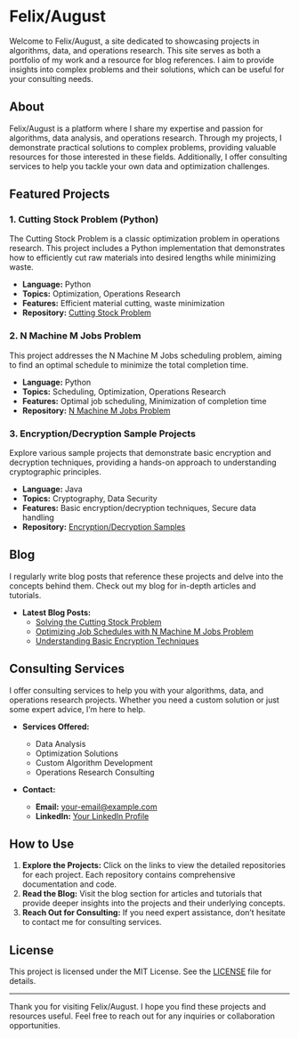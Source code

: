 # Felix/August

Welcome to Felix/August, a site dedicated to showcasing projects in algorithms, data, and operations research. This site serves as both a portfolio of my work and a resource for blog references. I aim to provide insights into complex problems and their solutions, which can be useful for your consulting needs.

## About

Felix/August is a platform where I share my expertise and passion for algorithms, data analysis, and operations research. Through my projects, I demonstrate practical solutions to complex problems, providing valuable resources for those interested in these fields. Additionally, I offer consulting services to help you tackle your own data and optimization challenges.

## Featured Projects

### 1. Cutting Stock Problem (Python)
The Cutting Stock Problem is a classic optimization problem in operations research. This project includes a Python implementation that demonstrates how to efficiently cut raw materials into desired lengths while minimizing waste.

- **Language:** Python
- **Topics:** Optimization, Operations Research
- **Features:** Efficient material cutting, waste minimization
- **Repository:** [Cutting Stock Problem](https://github.com/yourusername/cutting-stock-problem)

### 2. N Machine M Jobs Problem
This project addresses the N Machine M Jobs scheduling problem, aiming to find an optimal schedule to minimize the total completion time.

- **Language:** Python
- **Topics:** Scheduling, Optimization, Operations Research
- **Features:** Optimal job scheduling, Minimization of completion time
- **Repository:** [N Machine M Jobs Problem](https://github.com/yourusername/n-machine-m-jobs)

### 3. Encryption/Decryption Sample Projects
Explore various sample projects that demonstrate basic encryption and decryption techniques, providing a hands-on approach to understanding cryptographic principles.

- **Language:** Java
- **Topics:** Cryptography, Data Security
- **Features:** Basic encryption/decryption techniques, Secure data handling
- **Repository:** [Encryption/Decryption Samples](https://github.com/yourusername/encryption-samples)

## Blog

I regularly write blog posts that reference these projects and delve into the concepts behind them. Check out my blog for in-depth articles and tutorials.

- **Latest Blog Posts:**
  - [Solving the Cutting Stock Problem](https://felixaugust.com/blog/solving-the-cutting-stock-problem)
  - [Optimizing Job Schedules with N Machine M Jobs Problem](https://felixaugust.com/blog/n-machine-m-jobs)
  - [Understanding Basic Encryption Techniques](https://felixaugust.com/blog/encryption-techniques)

## Consulting Services

I offer consulting services to help you with your algorithms, data, and operations research projects. Whether you need a custom solution or just some expert advice, I’m here to help.

- **Services Offered:**
  - Data Analysis
  - Optimization Solutions
  - Custom Algorithm Development
  - Operations Research Consulting

- **Contact:**
  - **Email:** [your-email@example.com](mailto:your-email@example.com)
  - **LinkedIn:** [Your LinkedIn Profile](https://linkedin.com/in/yourusername)

## How to Use

1. **Explore the Projects:** Click on the links to view the detailed repositories for each project. Each repository contains comprehensive documentation and code.
2. **Read the Blog:** Visit the blog section for articles and tutorials that provide deeper insights into the projects and their underlying concepts.
3. **Reach Out for Consulting:** If you need expert assistance, don’t hesitate to contact me for consulting services.

## License

This project is licensed under the MIT License. See the [LICENSE](LICENSE) file for details.

---

Thank you for visiting Felix/August. I hope you find these projects and resources useful. Feel free to reach out for any inquiries or collaboration opportunities.
